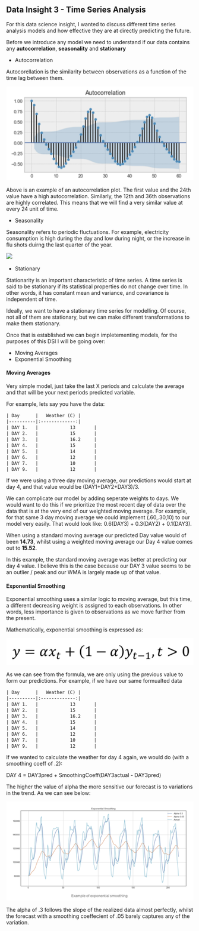 ## Data Insight 3 - Time Series Analysis

For this data science insight, I wanted to discuss different time series analysis models and how effective they are at directly predicting the future. 



Before we introduce any model we need to understand if our data contains any **autocorrelation**, **seasonality** and **stationary**

* Autocorrelation 

Autocorellation is the similarity between observations as a function of the time lag between them.

![](images/autocol.png)

Above is an example of an autocorrelation plot. The first value and the 24th value have a high autocorrelation. Similarly, the 12th and 36th observations are highly correlated. This means that we will find a very similar value at every 24 unit of time.



* Seasonality

Seasonality refers to periodic fluctuations. For example, electricity consumption is high during the day and low during night, or the increase in flu shots duirng the last quarter of the year.

![](images/season)

* Stationary

Stationarity is an important characteristic of time series. A time series is said to be stationary if its statistical properties do not change over time. In other words, it has constant mean and variance, and covariance is independent of time.

Ideally, we want to have a stationary time series for modelling. Of course, not all of them are stationary, but we can make different transformations to make them stationary.



Once that is established we can begin impletementing models, for the purposes of this DSI I will be going over:

* Moving Averages
* Exponential Smoothing 

#### **Moving Averages**

Very simple model, just take the last X periods and calculate the average and that will be your next periods predicted variable. 

For example, lets say you have the data:

```
| Day      |   Weather (C) |  
|----------|:-------------:|
| DAY 1.   |  			13		 | 
| DAY 2.   |  			15		 | 
| DAY 3.   |  			16.2	 | 
| DAY 4.   |  			15		 |               
| DAY 5.   |  			14		 |               
| DAY 6.   |  			12		 |               
| DAY 7.   |  			10		 |               
| DAY 9.   |  			12		 |               

```

If we were using a three day moving average, our predictions would start at day 4, and that value would be (DAY1+DAY2+DAY3)/3.

We can complicate our model by adding seperate weights to days. We would want to do this if we prioritize the most recent day of data over the data that is at the very end of our weighted moving average. For example, for that same 3 day moving average we could implement (.60,.30,10) to our model very easily. That would look like: 0.6(DAY3) + 0.3(DAY2) + 0.1(DAY3).

When using a standard moving average our predicted Day value would of been **14.73**, whilst using a weighted moving average our Day 4 value comes out to **15.52**.

In this example, the standard moving average was better at predicting our day 4 value. I believe this is the case because our DAY 3 value seems to be an outlier / peak and our WMA is largely made up of that value. 

#### **Exponential Smoothing**

Exponential smoothing uses a similar logic to moving average, but this time, a different decreasing weight is assigned to each observations. In other words, less importance is given to observations as we move further from the present.

Mathematically, exponential smoothing is expressed as:

![](images/formula.png)



As we can see from the formula, we are only using the previous value to form our predictions. For example, if we have our same formualted data

```
| Day      |   Weather (C) |  
|----------|:-------------:|
| DAY 1.   |  			13		 | 
| DAY 2.   |  			15		 | 
| DAY 3.   |  			16.2	 | 
| DAY 4.   |  			15		 |               
| DAY 5.   |  			14		 |               
| DAY 6.   |  			12		 |               
| DAY 7.   |  			10		 |               
| DAY 9.   |  			12		 |  
```



If we wanted to calculate the weather for day 4 again, we would do (with a smoothing coeff of .2):

DAY 4 = DAY3pred + SmoothingCoeff(DAY3actual - DAY3pred)

The higher the value of alpha the more sensitive our forecast is to variations in the trend. As we can see below:

![](images/expograph.png)

The alpha of .3 follows the slope of the realized data almost perfectly, whilst the forecast with a smoothing coeffecient of .05 barely captures any of the variation. 







